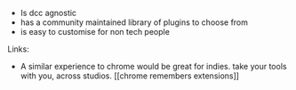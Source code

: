 - Is dcc agnostic
- has a community maintained library of plugins to choose from
- is easy to customise for non tech people

Links:
- A similar experience to chrome would be great for indies.
take your tools with you, across studios.
[[chrome remembers extensions]]

